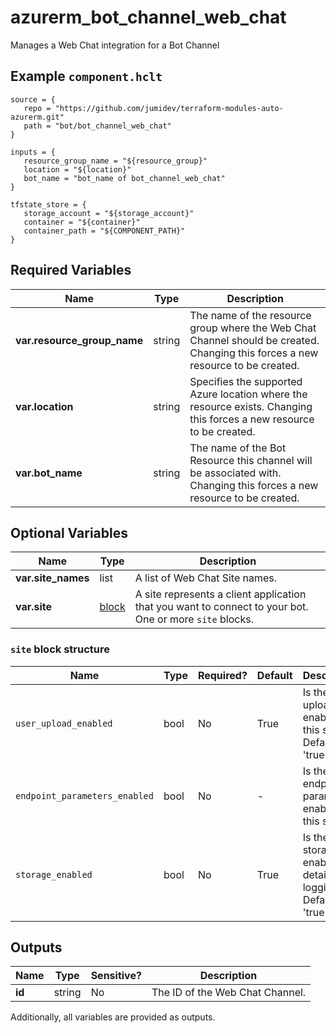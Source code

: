 # azurerm_bot_channel_web_chat

Manages a Web Chat integration for a Bot Channel

## Example `component.hclt`

```hcl
source = {
   repo = "https://github.com/jumidev/terraform-modules-auto-azurerm.git" 
   path = "bot/bot_channel_web_chat" 
}

inputs = {
   resource_group_name = "${resource_group}" 
   location = "${location}" 
   bot_name = "bot_name of bot_channel_web_chat" 
}

tfstate_store = {
   storage_account = "${storage_account}" 
   container = "${container}" 
   container_path = "${COMPONENT_PATH}" 
}

```

## Required Variables

| Name | Type |  Description |
| ---- | --------- |  ----------- |
| **var.resource_group_name** | string |  The name of the resource group where the Web Chat Channel should be created. Changing this forces a new resource to be created. | 
| **var.location** | string |  Specifies the supported Azure location where the resource exists. Changing this forces a new resource to be created. | 
| **var.bot_name** | string |  The name of the Bot Resource this channel will be associated with. Changing this forces a new resource to be created. | 

## Optional Variables

| Name | Type |  Description |
| ---- | --------- |  ----------- |
| **var.site_names** | list |  A list of Web Chat Site names. | 
| **var.site** | [block](#site-block-structure) |  A site represents a client application that you want to connect to your bot. One or more `site` blocks. | 

### `site` block structure

| Name | Type | Required? | Default | Description |
| ---- | ---- | --------- | ------- | ----------- |
| `user_upload_enabled` | bool | No | True | Is the user upload enabled for this site? Defaults to 'true'. |
| `endpoint_parameters_enabled` | bool | No | - | Is the endpoint parameters enabled for this site? |
| `storage_enabled` | bool | No | True | Is the storage site enabled for detailed logging? Defaults to 'true'. |



## Outputs

| Name | Type | Sensitive? | Description |
| ---- | ---- | --------- | --------- |
| **id** | string | No  | The ID of the Web Chat Channel. | 

Additionally, all variables are provided as outputs.
